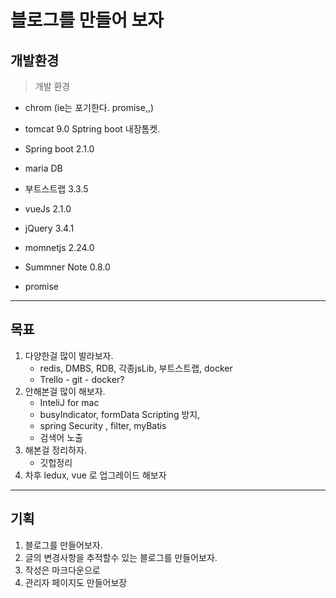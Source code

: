 # 블로그를 만들어 보자



## 개발환경

> 개발 환경

* chrom (ie는 포기한다. promise,,)

* tomcat 9.0 Sptring boot 내장톰켓.
* Spring boot 2.1.0
* maria DB

* 부트스트랩 3.3.5
* vueJs 2.1.0
* jQuery 3.4.1
* momnetjs 2.24.0
* Summner Note 0.8.0
* promise


---




## 목표

1. 다양한걸 많이 발라보자.
    * redis, DMBS, RDB, 각종jsLib, 부트스트랩, docker
    * Trello - git - docker?
1. 안해본걸 많이 해보자.
    * InteliJ for mac
    * busyIndicator, formData Scripting 방지,
    * spring Security , filter, myBatis
    * 검색어 노출
1. 해본걸 정리하자.
    * 깃헙정리
1. 차후 ledux, vue 로 업그레이드 해보자


---

## 기획 

1. 블로그를 만들어보자.
1. 글의 변경사항을 추적할수 있는 블로그를 만들어보자.
1. 작성은 마크다운으로
1. 관리자 페이지도 만들어보장
